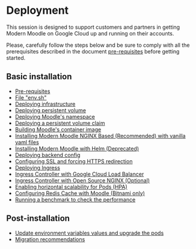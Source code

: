 # Deployment

This session is designed to support customers and partners in getting Modern Moodle on Google Cloud up and running on their accounts.

Please, carefully follow the steps below and be sure to comply with all the prerequisites described in the document [pre-requisites](pre-requisites.md) before getting started.

## Basic installation

* [Pre-requisites](pre-requisites.md)
* [File "env.sh"](file-env-sh.md)
* [Deploying infrastructure](deploying-infrastructure.md)
* [Deploying persistent volume](deploying-persistent-volume.md)
* [Deploying Moodle's namespace](deploying-namespace.md)
* [Deploying a persistent volume claim](deploying-persistent-volume-claim.md)
* [Building Moodle's container image](building-moodle-image.md)
* [Installing Modern Moodle NGINX Based (Recommended) with vanilla yaml files](install-moodle-nginx.md)
* [Installing Modern Moodle with Helm (Deprecated)](install-moodle-helm.md)
* [Deploying backend config](deploying-backend-config.md)
* [Configuring SSL and forcing HTTPS redirection](provisioning-certificate-forcing-https.md)
* [Deploying Ingress](deploying-ingress.md)
* [Ingress Controller with Google Cloud Load Balancer](deploying-ingress-cloud-load-balancer.md)
* [Ingress Controller with Open Source NGINX (Optional)](deploying-ingress-nginx.md)
* [Enabling horizontal scalability for Pods (HPA)](enabling-hpa.md)
* [Configuring Redis Cache with Moodle (Bitnami only)](configuring-redis-cache-with-moodle.md)
* [Running a benchmark to check the performance](moodle-report-benchmark.md)

## Post-installation

* [Update environment variables values and upgrade the pods](docs/post-installation-values-update.md)
* [Migration recommendations](docs/migration-recommendations.md)